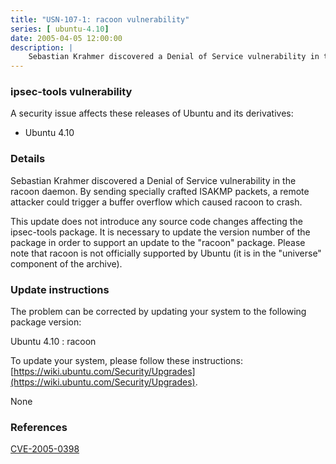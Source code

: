 ```yaml
---
title: "USN-107-1: racoon vulnerability"
series: [ ubuntu-4.10]
date: 2005-04-05 12:00:00
description: |
    Sebastian Krahmer discovered a Denial of Service vulnerability in the racoon daemon. By sending specially crafted ISAKMP packets, a remote attacker could trigger a buffer overflow which caused racoon to crash.
--- 
```

 
### ipsec-tools vulnerability

A security issue affects these releases of Ubuntu and its derivatives:

* Ubuntu 4.10

### Details

Sebastian Krahmer discovered a Denial of Service vulnerability in the racoon daemon. By sending specially crafted ISAKMP packets, a remote attacker could trigger a buffer overflow which caused racoon to crash.

This update does not introduce any source code changes affecting the ipsec-tools package. It is necessary to update the version number of the package in order to support an update to the &quot;racoon&quot; package. Please note that racoon is not officially supported by Ubuntu (it is in the &quot;universe&quot; component of the archive).

### Update instructions

The problem can be corrected by updating your system to the following package version:

Ubuntu 4.10
 : racoon 

To update your system, please follow these instructions: [https://wiki.ubuntu.com/Security/Upgrades](https://wiki.ubuntu.com/Security/Upgrades).

None

### References

 [CVE-2005-0398](http://people.ubuntu.com/~ubuntu-security/cve/CVE-2005-0398)
 

